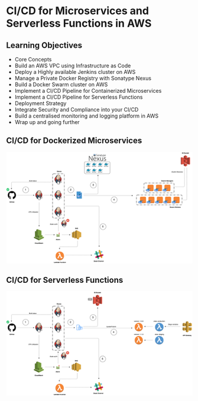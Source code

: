 # CI/CD for Microservices and Serverless Functions in AWS

## Learning Objectives

* Core Concepts
* Build an AWS VPC using Infrastructure as Code
* Deploy a Highly available Jenkins cluster on AWS
* Manage a Private Docker Registry with Sonatype Nexus
* Build a Docker Swarm cluster on AWS
* Implement a CI/CD Pipeline for Containerized Microservices
* Implement a CI/CD Pipeline for Serverless Functions
* Deployment Strategy
* Integrate Security and Compliance into your CI/CD 
* Build a centralised monitoring and logging platform in AWS
* Wrap up and going further


## CI/CD for Dockerized Microservices

<p align="center">
    <img src="microservices.png">
</p>

## CI/CD for Serverless Functions

<p align="center">
    <img src="functions.png">
</p>